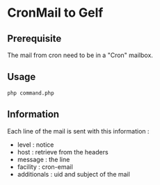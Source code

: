# CronMail to Gelf

## Prerequisite

The mail from cron need to be in a "Cron" mailbox.

## Usage

```
php command.php
```

## Information

Each line of the mail is sent with this information :
* level : notice
* host : retrieve from the headers
* message : the line
* facility : cron-email
* additionals : uid and subject of the mail
